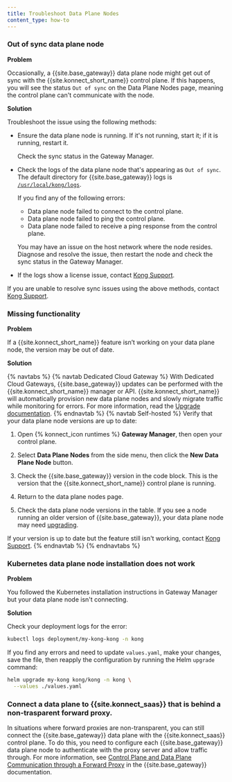 ```yaml
---
title: Troubleshoot Data Plane Nodes
content_type: how-to
---
```



### Out of sync data plane node

**Problem**

Occasionally, a {{site.base_gateway}} data plane node might get out of sync
with the {{site.konnect_short_name}} control plane. If this happens, you will
see the status `Out of sync` on the Data Plane Nodes page, meaning the control
plane can't communicate with the node.

**Solution**

Troubleshoot the issue using the following methods:

* Ensure the data plane node is running. If it's not running, start it; if it
is running, restart it.

    Check the sync status in the Gateway Manager.

* Check the logs of the data plane node that's appearing as `Out of sync`. The default
directory for {{site.base_gateway}} logs is [`/usr/local/kong/logs`](/gateway/latest/reference/configuration/#log_level).

    If you find any of the following errors:

    * Data plane node failed to connect to the control plane.
    * Data plane node failed to ping the control plane.
    * Data plane node failed to receive a ping response from the control plane.

    You may have an issue on the host network where the node resides.
    Diagnose and resolve the issue, then restart the node and check
    the sync status in the Gateway Manager.

* If the logs show a license issue, contact [Kong Support](https://support.konghq.com/).

If you are unable to resolve sync issues using the above methods, contact
[Kong Support](https://support.konghq.com/).

### Missing functionality

**Problem**

If a {{site.konnect_short_name}} feature isn’t working on your data plane node,
the version may be out of date.

**Solution**

{% navtabs %}
{% navtab Dedicated Cloud Gateway %}
With Dedicated Cloud Gateways, {{site.base_gateway}} updates can be performed with the {{site.konnect_short_name}} manager or API. {{site.konnect_short_name}} will automatically provision new data plane nodes and slowly migrate traffic while monitoring for errors. For more information, read the [Upgrade documentation](/konnect/gateway-manager/data-plane-nodes/upgrade/).
{% endnavtab %}
{% navtab Self-hosted %}
Verify that your data plane node versions are up to date:

1. Open {% konnect_icon runtimes %} **Gateway Manager**, then open your control plane.

1. Select **Data Plane Nodes** from the side menu, then click the **New Data Plane Node** button.

1. Check the {{site.base_gateway}} version
in the code block. This is the version that the {{site.konnect_short_name}}
control plane is running.

1. Return to the data plane nodes page.

1. Check the data plane node versions in the table. If you see
a node running an older version of {{site.base_gateway}}, your data plane node
may need [upgrading](/konnect/gateway-manager/data-plane-nodes/upgrade/).

If your version is up to date but the feature still isn't working, contact
[Kong Support](https://support.konghq.com/).
{% endnavtab %}
{% endnavtabs %}
### Kubernetes data plane node installation does not work

**Problem**

You followed the Kubernetes installation instructions in Gateway Manager 
but your data plane node isn't connecting.
 
**Solution**

Check your deployment logs for the error:

```bash
kubectl logs deployment/my-kong-kong -n kong
```

If you find any errors and need to update `values.yaml`, make your changes,
save the file, then reapply the configuration by running the Helm `upgrade`
command:

```bash
helm upgrade my-kong kong/kong -n kong \
  --values ./values.yaml
```

### Connect a data plane to {{site.konnect_saas}} that is behind a non-trasparent forward proxy.

In situations where forward proxies are non-transparent, you can still connect the {{site.base_gateway}} data plane with the {{site.konnect_saas}} control plane.
To do this, you need to configure each {{site.base_gateway}} data plane node to authenticate with the proxy server and allow traffic through.
For more information, see [Control Plane and Data Plane Communication through a Forward Proxy](/gateway/latest/production/networking/cp-dp-proxy/) in the {{site.base_gateway}} documentation.
